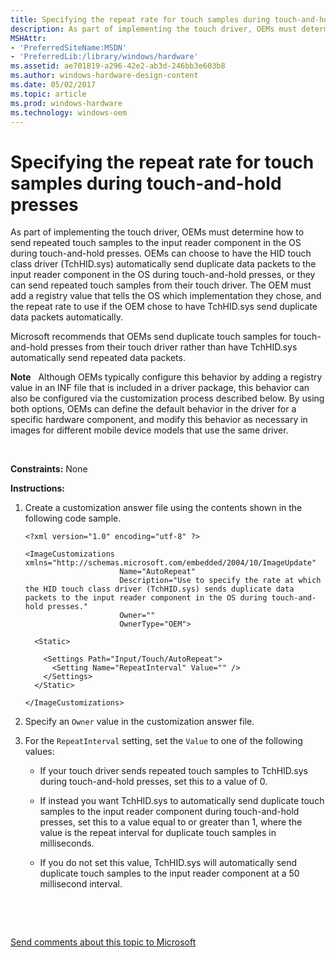 ```yaml
---
title: Specifying the repeat rate for touch samples during touch-and-hold presses
description: As part of implementing the touch driver, OEMs must determine how to send repeated touch samples to the input reader component in the OS during touch-and-hold presses.
MSHAttr:
- 'PreferredSiteName:MSDN'
- 'PreferredLib:/library/windows/hardware'
ms.assetid: ae701819-a296-42e2-ab3d-246bb3e603b8
ms.author: windows-hardware-design-content
ms.date: 05/02/2017
ms.topic: article
ms.prod: windows-hardware
ms.technology: windows-oem
---
```


# Specifying the repeat rate for touch samples during touch-and-hold presses


As part of implementing the touch driver, OEMs must determine how to send repeated touch samples to the input reader component in the OS during touch-and-hold presses. OEMs can choose to have the HID touch class driver (TchHID.sys) automatically send duplicate data packets to the input reader component in the OS during touch-and-hold presses, or they can send repeated touch samples from their touch driver. The OEM must add a registry value that tells the OS which implementation they chose, and the repeat rate to use if the OEM chose to have TchHID.sys send duplicate data packets automatically.

Microsoft recommends that OEMs send duplicate touch samples for touch-and-hold presses from their touch driver rather than have TchHID.sys automatically send repeated data packets.

**Note**  
Although OEMs typically configure this behavior by adding a registry value in an INF file that is included in a driver package, this behavior can also be configured via the customization process described below. By using both options, OEMs can define the default behavior in the driver for a specific hardware component, and modify this behavior as necessary in images for different mobile device models that use the same driver.

 

<a href="" id="constraints---none"></a>**Constraints:** None  

<a href="" id="instructions-"></a>**Instructions:**  
1.  Create a customization answer file using the contents shown in the following code sample.

    ``` syntax
    <?xml version="1.0" encoding="utf-8" ?>  

    <ImageCustomizations xmlns="http://schemas.microsoft.com/embedded/2004/10/ImageUpdate"  
                         Name="AutoRepeat"  
                         Description="Use to specify the rate at which the HID touch class driver (TchHID.sys) sends duplicate data packets to the input reader component in the OS during touch-and-hold presses."  
                         Owner=""  
                         OwnerType="OEM"> 

      <Static>  

        <Settings Path="Input/Touch/AutoRepeat">  
          <Setting Name="RepeatInterval" Value="" />   
        </Settings>  
      </Static>

    </ImageCustomizations>
    ```

2.  Specify an `Owner` value in the customization answer file.

3.  For the `RepeatInterval` setting, set the `Value` to one of the following values:

    -   If your touch driver sends repeated touch samples to TchHID.sys during touch-and-hold presses, set this to a value of 0.

    -   If instead you want TchHID.sys to automatically send duplicate touch samples to the input reader component during touch-and-hold presses, set this to a value equal to or greater than 1, where the value is the repeat interval for duplicate touch samples in milliseconds.

    -   If you do not set this value, TchHID.sys will automatically send duplicate touch samples to the input reader component at a 50 millisecond interval.

 

 

[Send comments about this topic to Microsoft](mailto:wsddocfb@microsoft.com?subject=Documentation%20feedback%20%5Bp_phCustomization\p_phCustomization%5D:%20Specifying%20the%20repeat%20rate%20for%20touch%20samples%20during%20touch-and-hold%20presses%20%20RELEASE:%20%289/7/2016%29&body=%0A%0APRIVACY%20STATEMENT%0A%0AWe%20use%20your%20feedback%20to%20improve%20the%20documentation.%20We%20don't%20use%20your%20email%20address%20for%20any%20other%20purpose,%20and%20we'll%20remove%20your%20email%20address%20from%20our%20system%20after%20the%20issue%20that%20you're%20reporting%20is%20fixed.%20While%20we're%20working%20to%20fix%20this%20issue,%20we%20might%20send%20you%20an%20email%20message%20to%20ask%20for%20more%20info.%20Later,%20we%20might%20also%20send%20you%20an%20email%20message%20to%20let%20you%20know%20that%20we've%20addressed%20your%20feedback.%0A%0AFor%20more%20info%20about%20Microsoft's%20privacy%20policy,%20see%20http://privacy.microsoft.com/default.aspx. "Send comments about this topic to Microsoft")




